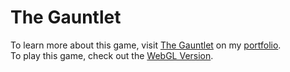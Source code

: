 # The Gauntlet
To learn more about this game, visit [The Gauntlet](https://daren-stottrup.notion.site/The-Gauntlet-d60031524148480a895a7bcf8693a9ba) on my [portfolio](https://daren-stottrup.notion.site/Game-Portfolio-3bc5aac8cfcb4d32af26f20301371155).
<br>
To play this game, check out the [WebGL Version](https://play.unity.com/mg/other/webgl-builds-42193).
